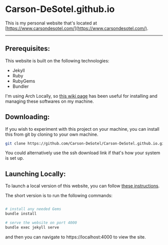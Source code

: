 # Carson-DeSotel.github.io

This is my personal website that's located at [https://www.carsondesotel.com/](https://www.carsondesotel.com/).

---

## Prerequisites:
This website is built on the following technologies:

- Jekyll
- Ruby
- RubyGems
- Bundler

I'm using Arch Locally, so [this wiki page](https://wiki.archlinux.org/title/Jekyll) has been useful for installing and managing these softwares on my machine.

## Downloading:
If you wish to experiment with this project on your machine, you can install this from git by cloning to your own machine.

```bash
git clone https://github.com/Carson-DeSotel/Carson-DeSotel.github.io.git
```

You could alternatively use the ssh download link if that's how your system is set up.

## Launching Locally:
To launch a local version of this website, you can follow [these instructions](https://docs.github.com/en/pages/setting-up-a-github-pages-site-with-jekyll/testing-your-github-pages-site-locally-with-jekyll).

The short version is to run the following commands:

```bash

# install any needed Gems
bundle install

# serve the website on port 4000
bundle exec jekyll serve

```

and then you can navigate to https://localhost:4000 to view the site.